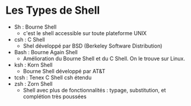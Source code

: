# Les Types de Shell

- Sh : Bourne Shell 
    - c'est le shell accessible sur toute plateforme UNIX
- csh : C Shell
    - Shel développé par BSD (Berkeley Software Distribution)
- Bash : Bourne Again Shell
    - Amélioration du Bourne Shell et du C Shell. On le trouve sur Linux.
- ksh : Korn Shell
    - Bourne Shell développé par AT&T
- tcsh : Tenex C Shell
    csh étendu
- zsh : Zorn Shell
    - Shell avec plus de fonctionnalités : typage, substitution, et complétion très poussées
